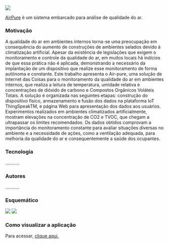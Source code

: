 <img src="https://lh3.googleusercontent.com/pgQBoMnVACPDccM8j6mCv6_shyoWtdKfOJausCkBCi2GqXCUxhJbESWbkSldZCO1EPC7gc_a=w16383">

[AirPure](https://sites.google.com/view/airpure/pagina-inicial?authuser=0) é um sistema embarcado para análise de qualidade do ar.


### Motivação
A qualidade do ar em ambientes internos torna-se uma preocupação em consequência do
aumento de construções de ambientes selados devido à climatização artificial. Apesar da
existência de legislações que exigem o monitoramento e controle da qualidade do ar, em
muitos locais há indícios de que essa prática não é aplicada, demonstrando a necessário
da implantação de um dispositivo que realize esse monitoramento de forma autônoma
e constante. Este trabalho apresenta o Air-pure, uma solução de Internet das Coisas
para o monitoramento da qualidade do ar em ambientes internos, que realiza a leitura
de temperatura, umidade relativa e concentrações de dióxido de carbono e Compostos
Orgânicos Voláteis Totais. A solução é organizada nas seguintes etapas: construção do
dispositivo físico, armazenamento e fusão dos dados na plataforma IoT ThingSpeakTM,
e página Web para apresentação dos dados aos usuários. Experimentos realizados em
ambientes climatizados artificialmente, mostram elevações na concentração de CO2 e
TVOC, que chegam a ultrapassar os limites recomendados. Os dados obtidos comprovam
a importância do monitoramento constante para avaliar situações diversas no ambiente e
a necessidade de ações, como a ventilação adequada, para melhoria da qualidade do ar e
consequentemente a saúde dos ocupantes.


### Tecnologia
...........

### Autores
...........

### Esquemático
<img src="https://i.ibb.co/wz89g4Z/esquem-tico.png">
<img src="https://i.ibb.co/F6QpMSQ/tabela.png">

### Como visualizar a aplicação
Para acessar, [clique aqui.](https://sites.google.com/view/airpure/pagina-inicial?authuser=0)

